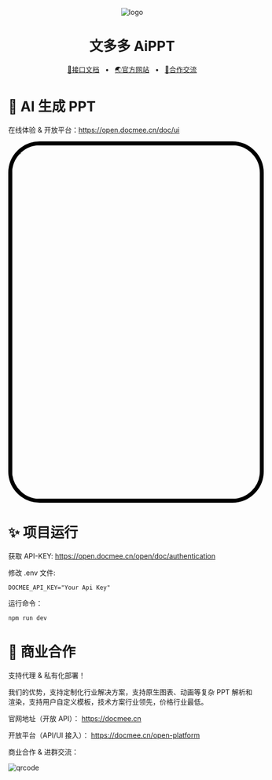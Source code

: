 <p align="center"><img src="https://docmee.cn/favicons/favicon-32x32.png" alt="logo"/></p>
<h1 align="center">文多多 AiPPT</h1>
<p align="center">
	<a href="https://open.docmee.cn" target="_blank">🔗接口文档</a>
	<span>&nbsp;&nbsp;•&nbsp;&nbsp;</span>
	<a href="https://docmee.cn" target="_blank">🌏官方网站</a>
	<span>&nbsp;&nbsp;•&nbsp;&nbsp;</span>
	<a href="#-商业合作">💬合作交流</a>
</p>

# 🤖 AI 生成 PPT

在线体验 & 开放平台：https://open.docmee.cn/doc/ui

<img height="720" src="https://metasign-public.oss-cn-shanghai.aliyuncs.com/github/docmee-ui-h5-screenshot.png" style="border:8px solid #000; border-radius: 64px">

# ✨ 项目运行

获取 API-KEY: https://open.docmee.cn/open/doc/authentication

修改 .env 文件:

```env
DOCMEE_API_KEY="Your Api Key"
```

运行命令：

```sh
npm run dev
```

# 🤝 商业合作

支持代理 & 私有化部署！

我们的优势，支持定制化行业解决方案，支持原生图表、动画等复杂 PPT 解析和渲染，支持用户自定义模板，技术方案行业领先，价格行业最低。

官网地址（开放 API）：
https://docmee.cn

开放平台（API/UI 接入）：
https://docmee.cn/open-platform

商业合作 & 进群交流：

![qrcode](https://metasign-public.oss-cn-shanghai.aliyuncs.com/github/contact_me_qr.png)
